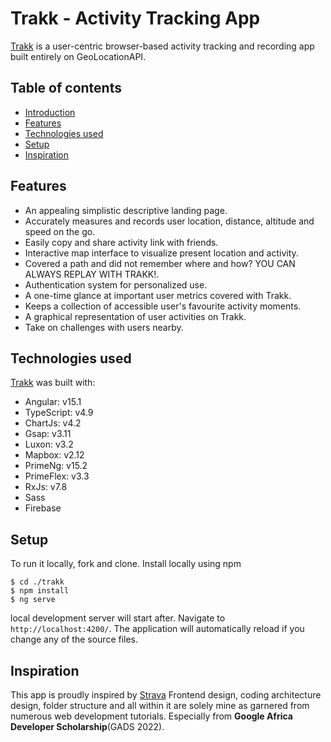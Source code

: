 # Trakk - Activity Tracking App

[Trakk](https://trakk.web.app) is a user-centric browser-based activity tracking and recording app built entirely on GeoLocationAPI.


## Table of contents
  * [Introduction](#introduction)
  * [Features](#features)
  * [Technologies used](#technologies_used)
  * [Setup](#setup)
  * [Inspiration](#inspiration)

## Features
  * An appealing simplistic descriptive landing page.
  * Accurately measures and records user location, distance, altitude and speed on the go.
  * Easily copy and share activity link with friends.
  * Interactive map interface to visualize present location and activity.
  * Covered a path and did not remember where and how? YOU CAN ALWAYS REPLAY WITH TRAKK!.
  * Authentication system for personalized use.
  * A one-time glance at important user metrics covered with Trakk.
  * Keeps a collection of accessible user's favourite activity moments.
  * A graphical representation of user activities on Trakk.
  * Take on challenges with users nearby.

## Technologies used

[Trakk](https://trakk.web.app) was built with:
* Angular: v15.1
* TypeScript: v4.9
* ChartJs: v4.2
* Gsap: v3.11
* Luxon: v3.2
* Mapbox: v2.12
* PrimeNg: v15.2
* PrimeFlex: v3.3
* RxJs: v7.8
* Sass
* Firebase


## Setup
To run it locally, fork and clone. Install locally using npm
```
$ cd ./trakk
$ npm install
$ ng serve
```
local development server will start after. Navigate to `http://localhost:4200/`. The application will automatically reload if you change any of the source files.


## Inspiration
This app is proudly inspired by [Strava](https://strava.com)
Frontend design, coding architecture design, folder structure and all within it are solely mine as garnered from numerous web development tutorials. Especially from **Google Africa Developer Scholarship**(GADS 2022).
